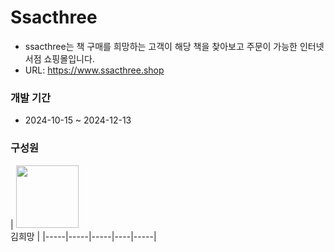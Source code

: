 # Ssacthree
- ssacthree는 책 구매를 희망하는 고객이 해당 책을 찾아보고 주문이 가능한 인터넷 서점 쇼핑몰입니다.
- URL: https://www.ssacthree.shop

### 개발 기간
- 2024-10-15 ~ 2024-12-13

### 구성원
| <a herf="https://github.com/gimalgosa0514"><img src="https://https://github.com/gimalgosa0514.png" width="100px"><br>김희망</a> |
|-----|-----|-----|----|-----|
